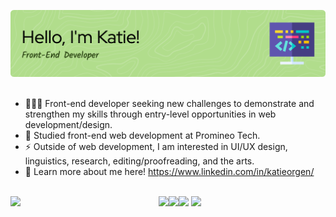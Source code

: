![Header](./github-header-image-2.png)
<br><br>

- 👩🏽‍💻 Front-end developer seeking new challenges to demonstrate and strengthen my skills through entry-level opportunities in web development/design.
- 📖 Studied front-end web development at Promineo Tech.
- ⚡️ Outside of web development, I am interested in UI/UX design, linguistics, research, editing/proofreading, and the arts.
- 🤝 Learn more about me here! https://www.linkedin.com/in/katieorgen/
<br><br>

<img align="left" width="47%" src="https://github-readme-stats.vercel.app/api/top-langs/?username=kdcoding23&layout=compact&theme=shadow_blue" />

<img align="left" src="https://img.shields.io/badge/html5-%23E34F26.svg?style=for-the-badge&logo=html5&logoColor=white" />
<img align="left" src="https://img.shields.io/badge/css3-%231572B6.svg?style=for-the-badge&logo=css3&logoColor=white" />
<img alighn="left" src="https://img.shields.io/badge/bootstrap-%238511FA.svg?style=for-the-badge&logo=bootstrap&logoColor=white" />
<img src="https://img.shields.io/badge/javascript-%23323330.svg?style=for-the-badge&logo=javascript&logoColor=%23F7DF1E" />
